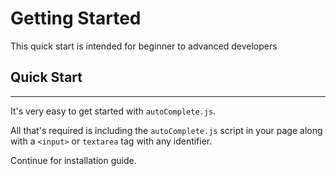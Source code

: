 # Getting Started <!-- {docsify-ignore} -->

This quick start is intended for beginner to advanced developers

## Quick Start <!-- {docsify-ignore} -->

***

It's very easy to get started with `autoComplete.js`.

All that's required is including the `autoComplete.js` script in your page along with a `<input>` or `textarea` tag with any identifier.

Continue for installation guide.